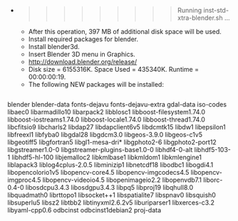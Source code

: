 * >>>>>>>>> Running inst-std-xtra-blender.sh ...
  * After this operation, 397 MB of additional disk space will be used.
  * Install required packages for blender.
  * Install blender3d.
  * Insert Blender 3D menu in Graphics.
  * http://download.blender.org/release/
  * Disk size = 6155316K. Space Used = 435340K. Runtime = 00:00:00:19.
  * The following NEW packages will be installed:
  ```bash
blender blender-data fonts-dejavu fonts-dejavu-extra gdal-data
iso-codes libaec0 libarmadillo10 libarpack2 libblosc1
libboost-filesystem1.74.0 libboost-iostreams1.74.0 libboost-locale1.74.0 libboost-thread1.74.0 libcfitsio9
libcharls2 libdap27 libdapclient6v5 libdcmtk15 libdw1
libepsilon1 libfreexl1 libfyba0 libgdal28 libgdcm3.0
libgeos-3.9.0 libgeos-c1v5 libgeotiff5 libgfortran5 libgl1-mesa-dri*
libgphoto2-6 libgphoto2-port12 libgstreamer1.0-0 libgstreamer-plugins-base1.0-0 libhdf4-0-alt
libhdf5-103-1 libhdf5-hl-100 libjemalloc2 libkmlbase1 libkmldom1
libkmlengine1 liblapack3 liblog4cplus-2.0.5 libminizip1 libnetcdf18
libodbc1 libogdi4.1 libopencolorio1v5 libopencv-core4.5 libopencv-imgcodecs4.5
libopencv-imgproc4.5 libopencv-videoio4.5 libopenimageio2.2 libopenvdb7.1 liborc-0.4-0
libosdcpu3.4.3 libosdgpu3.4.3 libpq5 libproj19 libqhull8.0
libquadmath0 librttopo1 libsocket++1 libspatialite7 libspnav0
libsquish0 libsuperlu5 libsz2 libtbb2 libtinyxml2.6.2v5
liburiparser1 libxerces-c3.2 libyaml-cpp0.6 odbcinst odbcinst1debian2
proj-data
  ```
